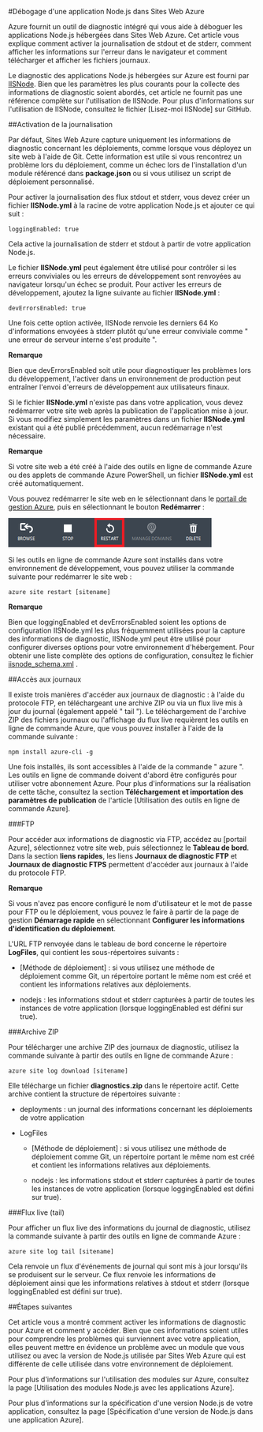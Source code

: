 <properties urlDisplayName="Debug Websites (Node)" pageTitle="Comment déboguer des sites web Azure dans Node.js " metaKeywords="debug website azure, debugging azure, troubleshooting azure web site, troubleshoot azure website node" description="Découvrez comment déboguer un site web Azure dans Node.js." metaCanonical="" services="web-sites" documentationCenter="nodejs" title="How to debug a Node.js application in Azure Websites" authors="larryfr" solutions="" manager="wpickett" editor="mollybos" />

<tags ms.service="web-sites" ms.workload="web" ms.tgt_pltfrm="na" ms.devlang="nodejs" ms.topic="article" ms.date="09/17/2014" ms.author="larryfr" />





#Débogage d'une application Node.js dans Sites Web Azure

Azure fournit un outil de diagnostic intégré qui vous aide à déboguer les applications Node.js hébergées dans Sites Web Azure. Cet article vous explique comment activer la journalisation de stdout et de stderr, comment afficher les informations sur l'erreur dans le navigateur et comment télécharger et afficher les fichiers journaux.

Le diagnostic des applications Node.js hébergées sur Azure est fourni par [IISNode]. Bien que les paramètres les plus courants pour la collecte des informations de diagnostic soient abordés, cet article ne fournit pas une référence complète sur l'utilisation de IISNode. Pour plus d'informations sur l'utilisation de IISNode, consultez le fichier [Lisez-moi IISNode] sur GitHub.

##<a id="enablelogging"></a>Activation de la journalisation

Par défaut, Sites Web Azure capture uniquement les informations de diagnostic concernant les déploiements, comme lorsque vous déployez un site web à l'aide de Git. Cette information est utile si vous rencontrez un problème lors du déploiement, comme un échec lors de l'installation d'un module référencé dans **package.json** ou si vous utilisez un script de déploiement personnalisé.

Pour activer la journalisation des flux stdout et stderr, vous devez créer un fichier **IISNode.yml** à la racine de votre application Node.js et ajouter ce qui suit :

	loggingEnabled: true

Cela active la journalisation de stderr et stdout à partir de votre application Node.js.

Le fichier **IISNode.yml** peut également être utilisé pour contrôler si les erreurs conviviales ou les erreurs de développement sont renvoyées au navigateur lorsqu'un échec se produit. Pour activer les erreurs de développement, ajoutez la ligne suivante au fichier **IISNode.yml** :

	devErrorsEnabled: true

Une fois cette option activée, IISNode renvoie les derniers 64 Ko d'informations envoyées à stderr plutôt qu'une erreur conviviale comme " une erreur de serveur interne s'est produite ".

<div class="dev-callout">
<strong>Remarque</strong>
<p>Bien que devErrorsEnabled soit utile pour diagnostiquer les problèmes lors du développement, l'activer dans un environnement de production peut entraîner l'envoi d'erreurs de développement aux utilisateurs finaux.</p>
</div>

Si le fichier **IISNode.yml** n'existe pas dans votre application, vous devez redémarrer votre site web après la publication de l'application mise à jour. Si vous modifiez simplement les paramètres dans un fichier **IISNode.yml** existant qui a été publié précédemment, aucun redémarrage n'est nécessaire.

<div class="dev-callout">
<strong>Remarque</strong>
<p>Si votre site web a été créé à l'aide des outils en ligne de commande Azure ou des applets de commande Azure PowerShell, un fichier <strong>IISNode.yml</strong> est créé automatiquement.</p>
</div>

Vous pouvez redémarrer le site web en le sélectionnant dans le [portail de gestion Azure], puis en sélectionnant le bouton **Redémarrer** :

![restart button][restart-button]

Si les outils en ligne de commande Azure sont installés dans votre environnement de développement, vous pouvez utiliser la commande suivante pour redémarrer le site web :

	azure site restart [sitename]

<div class="dev-callout">
<strong>Remarque</strong>
<p>Bien que loggingEnabled et devErrorsEnabled soient les options de configuration IISNode.yml les plus fréquemment utilisées pour la capture des informations de diagnostic, IISNode.yml peut être utilisé pour configurer diverses options pour votre environnement d'hébergement. Pour obtenir une liste complète des options de configuration, consultez le fichier <a href="https://github.com/tjanczuk/iisnode/blob/master/src/config/iisnode_schema.xml">iisnode_schema.xml</a> .</p>
</div>

##<a id="viewlogs"></a>Accès aux journaux

Il existe trois manières d'accéder aux journaux de diagnostic : à l'aide du protocole FTP, en téléchargeant une archive ZIP ou via un flux live mis à jour du journal (également appelé " tail "). Le téléchargement de l'archive ZIP des fichiers journaux ou l'affichage du flux live requièrent les outils en ligne de commande Azure, que vous pouvez installer à l'aide de la commande suivante :

	npm install azure-cli -g

Une fois installés, ils sont accessibles à l'aide de la commande " azure ". Les outils en ligne de commande doivent d'abord être configurés pour utiliser votre abonnement Azure. Pour plus d'informations sur la réalisation de cette tâche, consultez la section **Téléchargement et importation des paramètres de publication** de l'article [Utilisation des outils en ligne de commande Azure].

###FTP

Pour accéder aux informations de diagnostic via FTP, accédez au [portail Azure], sélectionnez votre site web, puis sélectionnez le **Tableau de bord**. Dans la section **liens rapides**, les liens **Journaux de diagnostic FTP** et **Journaux de diagnostic FTPS** permettent d'accéder aux journaux à l'aide du protocole FTP.

<div class="dev-callout">
<strong>Remarque</strong>
<p>Si vous n'avez pas encore configuré le nom d'utilisateur et le mot de passe pour FTP ou le déploiement, vous pouvez le faire à partir de la page de gestion <strong>Démarrage rapide</strong> en sélectionnant <strong>Configurer les informations d'identification du déploiement</strong>.</p>
</div>

L'URL FTP renvoyée dans le tableau de bord concerne le répertoire **LogFiles**, qui contient les sous-répertoires suivants :

* [Méthode de déploiement] : si vous utilisez une méthode de déploiement comme Git, un répertoire portant le même nom est créé et contient les informations relatives aux déploiements.

* nodejs : les informations stdout et stderr capturées à partir de toutes les instances de votre application (lorsque loggingEnabled est défini sur true).

###Archive ZIP

Pour télécharger une archive ZIP des journaux de diagnostic, utilisez la commande suivante à partir des outils en ligne de commande Azure :

	azure site log download [sitename]

Elle télécharge un fichier **diagnostics.zip** dans le répertoire actif. Cette archive contient la structure de répertoires suivante :

* deployments : un journal des informations concernant les déploiements de votre application

* LogFiles

	* [Méthode de déploiement] : si vous utilisez une méthode de déploiement comme Git, un répertoire portant le même nom est créé et contient les informations relatives aux déploiements.

	* nodejs : les informations stdout et stderr capturées à partir de toutes les instances de votre application (lorsque loggingEnabled est défini sur true).

###Flux live (tail)

Pour afficher un flux live des informations du journal de diagnostic, utilisez la commande suivante à partir des outils en ligne de commande Azure :

	azure site log tail [sitename]

Cela renvoie un flux d'événements de journal qui sont mis à jour lorsqu'ils se produisent sur le serveur. Ce flux renvoie les informations de déploiement ainsi que les informations relatives à stdout et stderr (lorsque loggingEnabled est défini sur true).

##<a id="nextsteps"></a>Étapes suivantes

Cet article vous a montré comment activer les informations de diagnostic pour Azure et comment y accéder. Bien que ces informations soient utiles pour comprendre les problèmes qui surviennent avec votre application, elles peuvent mettre en évidence un problème avec un module que vous utilisez ou avec la version de Node.js utilisée par Sites Web Azure qui est différente de celle utilisée dans votre environnement de déploiement.

Pour plus d'informations sur l'utilisation des modules sur Azure, consultez la page [Utilisation des modules Node.js avec les applications Azure].

Pour plus d'informations sur la spécification d'une version Node.js de votre application, consultez la page [Spécification d'une version de Node.js dans une application Azure].

[IISNode]: https://github.com/tjanczuk/iisnode
[Fichier Lisez-moi IISNode]: https://github.com/tjanczuk/iisnode#readme
[Comment utiliser les outils en ligne de commande Azure]: /fr-fr/documentation/articles/xplat-cli/
[Utilisation de modules Node.js avec des applications Azure]: /fr-fr/documentation/articles/nodejs-use-node-modules-azure-apps/
[Spécification d'une version Node.js dans une application Azure]: /fr-fr/documentation/articles/nodejs-specify-node-version-azure-apps/
[Portail de gestion Azure]: https://manage.windowsazure.com/

[restart-button]: ./media/web-sites-nodejs-debug/restartbutton.png

<!--HONumber=35.2-->
